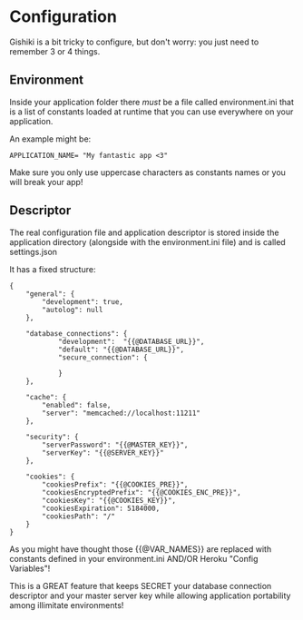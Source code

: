 # Configuration
Gishiki is a bit tricky to configure, but don't worry: you just need to remember
3 or 4 things.


## Environment
Inside your application folder there *must* be a file called environment.ini that is
a list of constants loaded at runtime that you can use everywhere on your application.

An example might be:
```
APPLICATION_NAME= "My fantastic app <3"
```

Make sure you only use uppercase characters as constants names or you will break your app!


## Descriptor
The real configuration file and application descriptor is stored inside the application
directory (alongside with the environment.ini file) and is called settings.json

It has a fixed structure:
```
{
    "general": {
        "development": true,
        "autolog": null
    },

    "database_connections": {
            "development":  "{{@DATABASE_URL}}",
            "default": "{{@DATABASE_URL}}",
            "secure_connection": {

            }
    },

    "cache": {
        "enabled": false,
        "server": "memcached://localhost:11211"
    },
    
    "security": {
        "serverPassword": "{{@MASTER_KEY}}",
        "serverKey": "{{@SERVER_KEY}}"
    },
    
    "cookies": {
        "cookiesPrefix": "{{@COOKIES_PRE}}",
        "cookiesEncryptedPrefix": "{{@COOKIES_ENC_PRE}}",
        "cookiesKey": "{{@COOKIES_KEY}}",
        "cookiesExpiration": 5184000,
        "cookiesPath": "/"
    }
}
```

As you might have thought those {{@VAR_NAMES}} are replaced with constants defined
in your environment.ini AND/OR Heroku "Config Variables"!

This is a GREAT feature that keeps SECRET your database connection descriptor and
your master server key while allowing application portability among illimitate environments!

